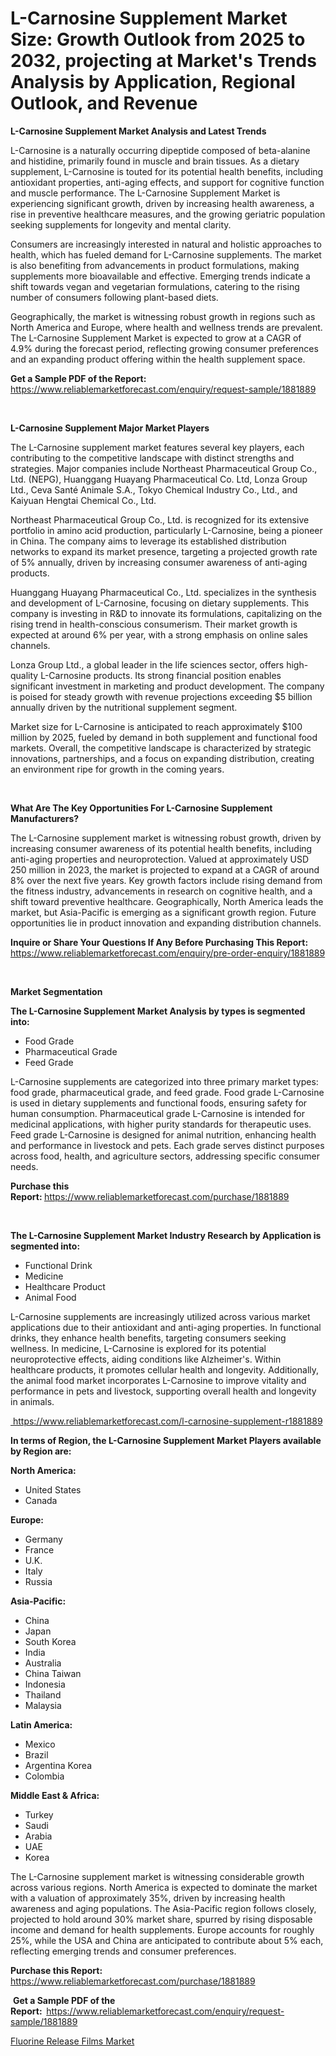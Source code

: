 <p><h1>L-Carnosine Supplement Market Size: Growth Outlook from 2025 to 2032, projecting at Market's Trends Analysis by Application, Regional Outlook, and Revenue</h1></p><p><strong>L-Carnosine Supplement Market Analysis and Latest Trends</strong></p>
<p><p>L-Carnosine is a naturally occurring dipeptide composed of beta-alanine and histidine, primarily found in muscle and brain tissues. As a dietary supplement, L-Carnosine is touted for its potential health benefits, including antioxidant properties, anti-aging effects, and support for cognitive function and muscle performance. The L-Carnosine Supplement Market is experiencing significant growth, driven by increasing health awareness, a rise in preventive healthcare measures, and the growing geriatric population seeking supplements for longevity and mental clarity.</p><p>Consumers are increasingly interested in natural and holistic approaches to health, which has fueled demand for L-Carnosine supplements. The market is also benefiting from advancements in product formulations, making supplements more bioavailable and effective. Emerging trends indicate a shift towards vegan and vegetarian formulations, catering to the rising number of consumers following plant-based diets.</p><p>Geographically, the market is witnessing robust growth in regions such as North America and Europe, where health and wellness trends are prevalent. The L-Carnosine Supplement Market is expected to grow at a CAGR of 4.9% during the forecast period, reflecting growing consumer preferences and an expanding product offering within the health supplement space.</p></p>
<p><strong>Get a Sample PDF of the Report:&nbsp;</strong> <a href="https://www.reliablemarketforecast.com/enquiry/request-sample/1881889?utm_campaign=2124&utm_medium=2&utm_source=Github&utm_content=ia&utm_term=04022025&utm_id=l-carnosine-supplement">https://www.reliablemarketforecast.com/enquiry/request-sample/1881889</a></p>
<p>&nbsp;</p>
<p><strong>L-Carnosine Supplement Major Market Players</strong></p>
<p><p>The L-Carnosine supplement market features several key players, each contributing to the competitive landscape with distinct strengths and strategies. Major companies include Northeast Pharmaceutical Group Co., Ltd. (NEPG), Huanggang Huayang Pharmaceutical Co. Ltd, Lonza Group Ltd., Ceva Santé Animale S.A., Tokyo Chemical Industry Co., Ltd., and Kaiyuan Hengtai Chemical Co., Ltd.</p><p>Northeast Pharmaceutical Group Co., Ltd. is recognized for its extensive portfolio in amino acid production, particularly L-Carnosine, being a pioneer in China. The company aims to leverage its established distribution networks to expand its market presence, targeting a projected growth rate of 5% annually, driven by increasing consumer awareness of anti-aging products.</p><p>Huanggang Huayang Pharmaceutical Co., Ltd. specializes in the synthesis and development of L-Carnosine, focusing on dietary supplements. This company is investing in R&D to innovate its formulations, capitalizing on the rising trend in health-conscious consumerism. Their market growth is expected at around 6% per year, with a strong emphasis on online sales channels.</p><p>Lonza Group Ltd., a global leader in the life sciences sector, offers high-quality L-Carnosine products. Its strong financial position enables significant investment in marketing and product development. The company is poised for steady growth with revenue projections exceeding $5 billion annually driven by the nutritional supplement segment.</p><p>Market size for L-Carnosine is anticipated to reach approximately $100 million by 2025, fueled by demand in both supplement and functional food markets. Overall, the competitive landscape is characterized by strategic innovations, partnerships, and a focus on expanding distribution, creating an environment ripe for growth in the coming years.</p></p>
<p>&nbsp;</p>
<p><strong>What Are The Key Opportunities For L-Carnosine Supplement Manufacturers?</strong></p>
<p><p>The L-Carnosine supplement market is witnessing robust growth, driven by increasing consumer awareness of its potential health benefits, including anti-aging properties and neuroprotection. Valued at approximately USD 250 million in 2023, the market is projected to expand at a CAGR of around 8% over the next five years. Key growth factors include rising demand from the fitness industry, advancements in research on cognitive health, and a shift toward preventive healthcare. Geographically, North America leads the market, but Asia-Pacific is emerging as a significant growth region. Future opportunities lie in product innovation and expanding distribution channels.</p></p>
<p><strong>Inquire or Share Your Questions If Any Before Purchasing This Report:</strong> <a href="https://www.reliablemarketforecast.com/enquiry/pre-order-enquiry/1881889?utm_campaign=2124&utm_medium=2&utm_source=Github&utm_content=ia&utm_term=04022025&utm_id=l-carnosine-supplement">https://www.reliablemarketforecast.com/enquiry/pre-order-enquiry/1881889</a></p>
<p>&nbsp;</p>
<p><strong>Market Segmentation</strong></p>
<p><strong>The L-Carnosine Supplement Market Analysis by types is segmented into:</strong></p>
<p><ul><li>Food Grade</li><li>Pharmaceutical Grade</li><li>Feed Grade</li></ul></p>
<p><p>L-Carnosine supplements are categorized into three primary market types: food grade, pharmaceutical grade, and feed grade. Food grade L-Carnosine is used in dietary supplements and functional foods, ensuring safety for human consumption. Pharmaceutical grade L-Carnosine is intended for medicinal applications, with higher purity standards for therapeutic uses. Feed grade L-Carnosine is designed for animal nutrition, enhancing health and performance in livestock and pets. Each grade serves distinct purposes across food, health, and agriculture sectors, addressing specific consumer needs.</p></p>
<p><strong>Purchase this Report:&nbsp;</strong><a href="https://www.reliablemarketforecast.com/purchase/1881889?utm_campaign=2124&utm_medium=2&utm_source=Github&utm_content=ia&utm_term=04022025&utm_id=l-carnosine-supplement">https://www.reliablemarketforecast.com/purchase/1881889</a></p>
<p>&nbsp;</p>
<p><strong>The L-Carnosine Supplement Market Industry Research by Application is segmented into:</strong></p>
<p><ul><li>Functional Drink</li><li>Medicine</li><li>Healthcare Product</li><li>Animal Food</li></ul></p>
<p><p>L-Carnosine supplements are increasingly utilized across various market applications due to their antioxidant and anti-aging properties. In functional drinks, they enhance health benefits, targeting consumers seeking wellness. In medicine, L-Carnosine is explored for its potential neuroprotective effects, aiding conditions like Alzheimer's. Within healthcare products, it promotes cellular health and longevity. Additionally, the animal food market incorporates L-Carnosine to improve vitality and performance in pets and livestock, supporting overall health and longevity in animals.</p></p>
<p><a href="https://www.reliablemarketforecast.com/l-carnosine-supplement-r1881889?utm_campaign=2124&utm_medium=2&utm_source=Github&utm_content=ia&utm_term=04022025&utm_id=l-carnosine-supplement">&nbsp;https://www.reliablemarketforecast.com/l-carnosine-supplement-r1881889</a></p>
<p><strong>In terms of Region, the L-Carnosine Supplement Market Players available by Region are:</strong></p>
<p>
    <p> <strong> North America: </strong>
        <ul>
            <li>United States</li>
            <li>Canada</li>
        </ul>
        </p> 
    <p> <strong> Europe: </strong>
        <ul>
            <li>Germany</li>
            <li>France</li>
            <li>U.K.</li>
            <li>Italy</li>
            <li>Russia</li>
        </ul>
        </p> 
    <p> <strong> Asia-Pacific: </strong>
        <ul>
            <li>China</li>
            <li>Japan</li>
            <li>South Korea</li>
            <li>India</li>
            <li>Australia</li>
            <li>China Taiwan</li>
            <li>Indonesia</li>
            <li>Thailand</li>
            <li>Malaysia</li>
        </ul>
        </p> 
    <p> <strong> Latin America: </strong>
        <ul>
            <li>Mexico</li>
            <li>Brazil</li>
            <li>Argentina Korea</li>
            <li>Colombia</li>
        </ul>
        </p> 
    <p> <strong> Middle East & Africa: </strong>
        <ul>
            <li>Turkey</li>
            <li>Saudi</li>
            <li>Arabia</li>
            <li>UAE</li>
            <li>Korea</li>
        </ul>
    </p>
    </p>
<p><p>The L-Carnosine supplement market is witnessing considerable growth across various regions. North America is expected to dominate the market with a valuation of approximately 35%, driven by increasing health awareness and aging populations. The Asia-Pacific region follows closely, projected to hold around 30% market share, spurred by rising disposable income and demand for health supplements. Europe accounts for roughly 25%, while the USA and China are anticipated to contribute about 5% each, reflecting emerging trends and consumer preferences.</p></p>
<p><strong>Purchase this Report: </strong><a href="https://www.reliablemarketforecast.com/purchase/1881889?utm_campaign=2124&utm_medium=2&utm_source=Github&utm_content=ia&utm_term=04022025&utm_id=l-carnosine-supplement">https://www.reliablemarketforecast.com/purchase/1881889</a></p>
<p>&nbsp;<strong>Get a Sample PDF of the Report:&nbsp;&nbsp;</strong><a href="https://www.reliablemarketforecast.com/enquiry/request-sample/1881889?utm_campaign=2124&utm_medium=2&utm_source=Github&utm_content=ia&utm_term=04022025&utm_id=l-carnosine-supplement">https://www.reliablemarketforecast.com/enquiry/request-sample/1881889</a></p>
<p><strong></strong></p>
<p><p><a href="https://github.com/SanjidaMahmud54/Market-Research-Report-List-1/blob/main/fluorine-release-films-market.md?utm_campaign=2124&utm_medium=2&utm_source=Github&utm_content=ia&utm_term=04022025&utm_id=l-carnosine-supplement">Fluorine Release Films Market</a></p></p>